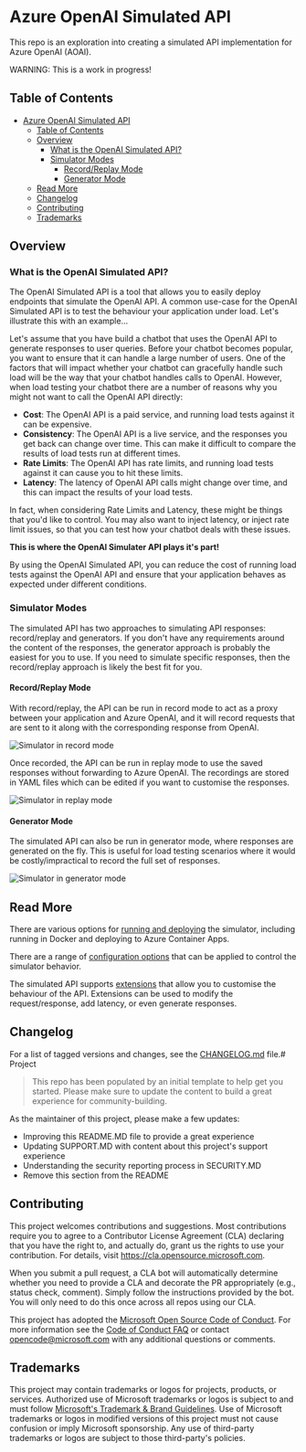 # Azure OpenAI Simulated API

This repo is an exploration into creating a simulated API implementation for Azure OpenAI (AOAI). 

WARNING: This is a work in progress!

## Table of Contents

- [Azure OpenAI Simulated API](#azure-openai-simulated-api)
	- [Table of Contents](#table-of-contents)
	- [Overview](#overview)
		- [What is the OpenAI Simulated API?](#what-is-the-openai-simulated-api)
		- [Simulator Modes](#simulator-modes)
			- [Record/Replay Mode](#recordreplay-mode)
			- [Generator Mode](#generator-mode)
	- [Read More](#read-more)
	- [Changelog](#changelog)
	- [Contributing](#contributing)
	- [Trademarks](#trademarks)

## Overview

### What is the OpenAI Simulated API?

The OpenAI Simulated API is a tool that allows you to easily deploy endpoints that simulate the OpenAI API.
A common use-case for the OpenAI Simulated API is to test the behaviour your application under load. Let's illustrate this with an example...

Let's assume that you have build a chatbot that uses the OpenAI API to generate responses to user queries. Before your chatbot becomes popular, you want to ensure that it can handle a large number of users. One of the factors that will impact whether your chatbot can gracefully handle such load will be the way that your chatbot handles calls to OpenAI. However, when load testing your chatbot there are a number of reasons why you might not want to call the OpenAI API directly:

- **Cost**: The OpenAI API is a paid service, and running load tests against it can be expensive.
- **Consistency**: The OpenAI API is a live service, and the responses you get back can change over time. This can make it difficult to compare the results of load tests run at different times.
- **Rate Limits**: The OpenAI API has rate limits, and running load tests against it can cause you to hit these limits.
- **Latency**: The latency of OpenAI API calls might change over time, and this can impact the results of your load tests.

In fact, when considering Rate Limits and Latency, these might be things that you'd like to control. You may also want to inject latency, or inject rate limit issues, so that you can test how your chatbot deals with these issues.

**This is where the OpenAI Simulater API plays it's part!**

By using the OpenAI Simulated API, you can reduce the cost of running load tests against the OpenAI API and ensure that your application behaves as expected under different conditions.

### Simulator Modes

The simulated API has two approaches to simulating API responses: record/replay and generators.
If you don't have any requirements around the content of the responses, the generator approach is probably the easiest for  you to use.
If you need to simulate specific responses, then the record/replay approach is likely the best fit for you.

#### Record/Replay Mode

With record/replay, the API can be run in record mode to act as a proxy between your application and Azure OpenAI, and it will record requests that are sent to it along with the corresponding response from OpenAI. 


![Simulator in record mode](./docs/images/mode-record.drawio.png "The Simulator in record mode proxying requests to Azure OpenAI and persisting the responses to disk")

Once recorded, the API can be run in replay mode to use the saved responses without forwarding to Azure OpenAI. The recordings are stored in YAML files which can be edited if you want to customise the responses.

![Simulator in replay mode](./docs/images/mode-replay.drawio.png "The Simulator in replay mode reading responses from disk and returning them to the client")

#### Generator Mode

The simulated API can also be run in generator mode, where responses are generated on the fly. This is useful for load testing scenarios where it would be costly/impractical to record the full set of responses.

![Simulator in generator mode](./docs/images/mode-generate.drawio.png "The Simulator in generate mode showing lorem ipsum generated content in the response")


## Read More

There are various options for [running and deploying](./docs/running-deploying.md) the simulator, including running in Docker and deploying to Azure Container Apps.

There are a range of [configuration options](./docs/config.md) that can be applied to control the simulator behavior.

The simulated API supports [extensions](./docs/extensions.md) that allow you to customise the behaviour of the API. Extensions can be used to modify the request/response, add latency, or even generate responses.

## Changelog

For a list of tagged versions and changes, see the [CHANGELOG.md](./CHANGELOG.md) file.# Project

> This repo has been populated by an initial template to help get you started. Please
> make sure to update the content to build a great experience for community-building.

As the maintainer of this project, please make a few updates:

- Improving this README.MD file to provide a great experience
- Updating SUPPORT.MD with content about this project's support experience
- Understanding the security reporting process in SECURITY.MD
- Remove this section from the README

## Contributing

This project welcomes contributions and suggestions.  Most contributions require you to agree to a
Contributor License Agreement (CLA) declaring that you have the right to, and actually do, grant us
the rights to use your contribution. For details, visit https://cla.opensource.microsoft.com.

When you submit a pull request, a CLA bot will automatically determine whether you need to provide
a CLA and decorate the PR appropriately (e.g., status check, comment). Simply follow the instructions
provided by the bot. You will only need to do this once across all repos using our CLA.

This project has adopted the [Microsoft Open Source Code of Conduct](https://opensource.microsoft.com/codeofconduct/).
For more information see the [Code of Conduct FAQ](https://opensource.microsoft.com/codeofconduct/faq/) or
contact [opencode@microsoft.com](mailto:opencode@microsoft.com) with any additional questions or comments.

## Trademarks

This project may contain trademarks or logos for projects, products, or services. Authorized use of Microsoft 
trademarks or logos is subject to and must follow 
[Microsoft's Trademark & Brand Guidelines](https://www.microsoft.com/en-us/legal/intellectualproperty/trademarks/usage/general).
Use of Microsoft trademarks or logos in modified versions of this project must not cause confusion or imply Microsoft sponsorship.
Any use of third-party trademarks or logos are subject to those third-party's policies.

